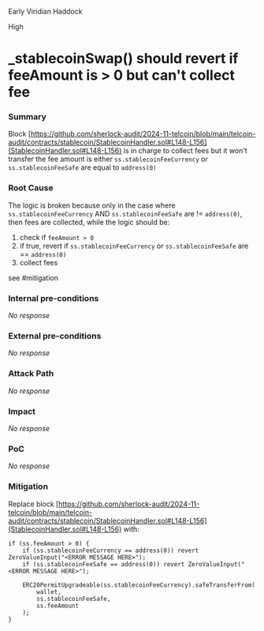 Early Viridian Haddock

High

# _stablecoinSwap() should revert if feeAmount is > 0 but can't collect fee

### Summary

Block [https://github.com/sherlock-audit/2024-11-telcoin/blob/main/telcoin-audit/contracts/stablecoin/StablecoinHandler.sol#L148-L156](StablecoinHandler.sol#L148-L156) is in charge to collect fees but it won't transfer the fee amount is either `ss.stablecoinFeeCurrency` or `ss.stablecoinFeeSafe` are equal to `address(0)`

### Root Cause

The logic is broken because only in the case where `ss.stablecoinFeeCurrency` AND `ss.stablecoinFeeSafe` are != `address(0)`, then fees are collected, while the logic should be:
1. check if `feeAmount > 0`
2. if true, revert if `ss.stablecoinFeeCurrency` or `ss.stablecoinFeeSafe` are == `address(0)`
3. collect fees

see #mitigation

### Internal pre-conditions

_No response_

### External pre-conditions

_No response_

### Attack Path

_No response_

### Impact

_No response_

### PoC

_No response_

### Mitigation

Replace block [https://github.com/sherlock-audit/2024-11-telcoin/blob/main/telcoin-audit/contracts/stablecoin/StablecoinHandler.sol#L148-L156](StablecoinHandler.sol#L148-L156) with:

```solidity
if (ss.feeAmount > 0) {
    if (ss.stablecoinFeeCurrency == address(0)) revert ZeroValueInput("<ERROR MESSAGE HERE>");
    if (ss.stablecoinFeeSafe == address(0)) revert ZeroValueInput("<ERROR MESSAGE HERE>");

    ERC20PermitUpgradeable(ss.stablecoinFeeCurrency).safeTransferFrom(
        wallet,
        ss.stablecoinFeeSafe,
        ss.feeAmount
    );
}
```